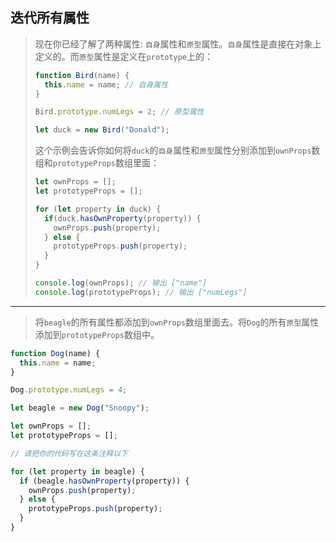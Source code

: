 ## 迭代所有属性

> 现在你已经了解了两种属性: `自身`属性和`原型`属性。`自身`属性是直接在对象上定义的。而`原型`属性是定义在`prototype`上的：
>
> ```js
> function Bird(name) {
>   this.name = name; // 自身属性 
> }
> 
> Bird.prototype.numLegs = 2; // 原型属性 
> 
> let duck = new Bird("Donald");
> ```
>
> 这个示例会告诉你如何将`duck`的`自身`属性和`原型`属性分别添加到`ownProps`数组和`prototypeProps`数组里面：
>
> ```js
> let ownProps = [];
> let prototypeProps = [];
> 
> for (let property in duck) {
>   if(duck.hasOwnProperty(property)) {
>     ownProps.push(property);
>   } else {
>     prototypeProps.push(property);
>   }
> }
> 
> console.log(ownProps); // 输出 ["name"]
> console.log(prototypeProps); // 输出 ["numLegs"]
> ```

---

> 将`beagle`的所有属性都添加到`ownProps`数组里面去。将`Dog`的所有`原型`属性添加到`prototypeProps`数组中。

```js
function Dog(name) {
  this.name = name;
}

Dog.prototype.numLegs = 4;

let beagle = new Dog("Snoopy");

let ownProps = [];
let prototypeProps = [];

// 请把你的代码写在这条注释以下 

for (let property in beagle) {
  if (beagle.hasOwnProperty(property)) {
    ownProps.push(property);
  } else {
    prototypeProps.push(property);
  }
}

```

